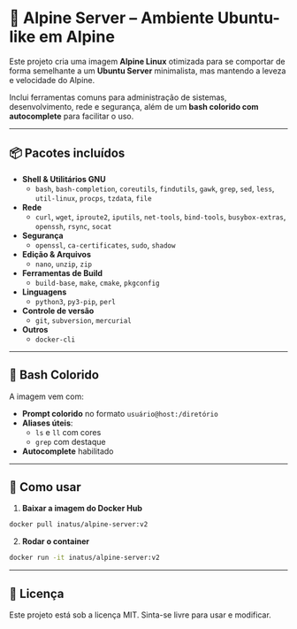 # 🐧 Alpine Server – Ambiente Ubuntu-like em Alpine

Este projeto cria uma imagem **Alpine Linux** otimizada para se comportar de forma semelhante a um **Ubuntu Server** minimalista, mas mantendo a leveza e velocidade do Alpine.

Inclui ferramentas comuns para administração de sistemas, desenvolvimento, rede e segurança, além de um **bash colorido com autocomplete** para facilitar o uso.

---

## 📦 Pacotes incluídos

- **Shell & Utilitários GNU**
  - `bash`, `bash-completion`, `coreutils`, `findutils`, `gawk`, `grep`, `sed`, `less`, `util-linux`, `procps`, `tzdata`, `file`
- **Rede**
  - `curl`, `wget`, `iproute2`, `iputils`, `net-tools`, `bind-tools`, `busybox-extras`, `openssh`, `rsync`, `socat`
- **Segurança**
  - `openssl`, `ca-certificates`, `sudo`, `shadow`
- **Edição & Arquivos**
  - `nano`, `unzip`, `zip`
- **Ferramentas de Build**
  - `build-base`, `make`, `cmake`, `pkgconfig`
- **Linguagens**
  - `python3`, `py3-pip`, `perl`
- **Controle de versão**
  - `git`, `subversion`, `mercurial`
- **Outros**
  - `docker-cli`

---

## 🎨 Bash Colorido

A imagem vem com:

- **Prompt colorido** no formato `usuário@host:/diretório`
- **Aliases úteis**:  
  - `ls` e `ll` com cores
  - `grep` com destaque
- **Autocomplete** habilitado

---

## 🚀 Como usar

1. **Baixar a imagem do Docker Hub**
```bash
docker pull inatus/alpine-server:v2
```

2. **Rodar o container**
```bash
docker run -it inatus/alpine-server:v2
```

---

## 📄 Licença

Este projeto está sob a licença MIT. Sinta-se livre para usar e modificar.
